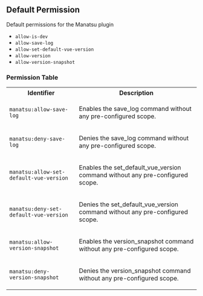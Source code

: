 ## Default Permission

Default permissions for the Manatsu plugin

- `allow-is-dev`
- `allow-save-log`
- `allow-set-default-vue-version`
- `allow-version`
- `allow-version-snapshot`

### Permission Table 

<table>
<tr>
<th>Identifier</th>
<th>Description</th>
</tr>


<tr>
<td>

`manatsu:allow-save-log`

</td>
<td>

Enables the save_log command without any pre-configured scope.

</td>
</tr>

<tr>
<td>

`manatsu:deny-save-log`

</td>
<td>

Denies the save_log command without any pre-configured scope.

</td>
</tr>

<tr>
<td>

`manatsu:allow-set-default-vue-version`

</td>
<td>

Enables the set_default_vue_version command without any pre-configured scope.

</td>
</tr>

<tr>
<td>

`manatsu:deny-set-default-vue-version`

</td>
<td>

Denies the set_default_vue_version command without any pre-configured scope.

</td>
</tr>

<tr>
<td>

`manatsu:allow-version-snapshot`

</td>
<td>

Enables the version_snapshot command without any pre-configured scope.

</td>
</tr>

<tr>
<td>

`manatsu:deny-version-snapshot`

</td>
<td>

Denies the version_snapshot command without any pre-configured scope.

</td>
</tr>
</table>
